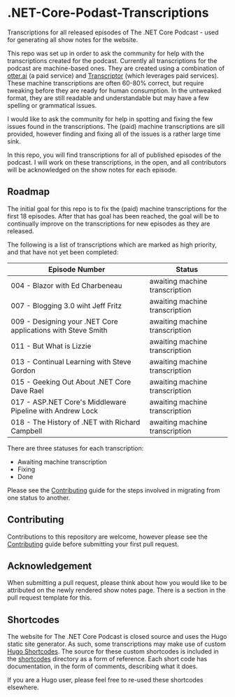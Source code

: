 # .NET-Core-Podast-Transcriptions

Transcriptions for all released episodes of The .NET Core Podcast - used for generating all show notes for the website.

This repo was set up in order to ask the community for help with the transcriptions created for the podcast. Currently all transcriptions for the podcast are machine-based ones. They are created using a combination of [otter.ai](https://otter.ai) (a paid service) and [Transcriptor](https://pypi.org/project/transcriptor/) (which leverages paid services). These machine transcriptions are often 60-80% correct, but require tweaking before they are ready for human consumption. In the untweaked format, they are still readable and understandable but may have a few spelling or grammatical issues.

I would like to ask the community for help in spotting and fixing the few issues found in the transcriptions. The (paid) machine transcriptions are sill provided, however finding and fixing all of the issues is a rather large time sink.

In this repo, you will find transcriptions for all of published episodes of the podcast. I will work on these transcriptions, in the open, and all contributors will be acknowledged on the show notes for each episode.

## Roadmap

The initial goal for this repo is to fix the (paid) machine transcriptions for the first 18 episodes. After that has goal has been reached, the goal will be to continually improve on the transcriptions for new episodes as they are released.

The following is a list of transcriptions which are marked as high priority, and that have not yet been completed:

| Episode Number | Status |
|---|---|
| 004 - Blazor with Ed Charbeneau | awaiting machine transcription |
| 007 - Blogging 3.0 wiht Jeff Fritz | awaiting machine transcription |
| 009 - Designing your .NET Core applications with Steve Smith | awaiting machine transcription |
| 011 - But What is Lizzie | awaiting machine transcription |
| 013 - Continual Learning with Steve Gordon | awaiting machine transcription |
| 015 - Geeking Out About .NET Core Dave Rael | awaiting machine transcription |
| 017 - ASP.NET Core's Middleware Pipeline with Andrew Lock | awaiting machine transcription |
| 018 - The History of .NET with Richard Campbell | awaiting machine transcription |

There are three statuses for each transcription:

- Awaiting machine transcription
- Fixing
- Done

Please see the [Contributing](./github/contributing) guide for the steps involved in migrating from one status to another.

## Contributing

Contributions to this repository are welcome, however please see the [Contributing](./github/contributing) guide before submitting your first pull request.

## Acknowledgement

When submitting a pull request, please think about how you would like to be attributed on the newly rendered show notes page. There is a section in the pull request template for this.

## Shortcodes

The website for The .NET Core Podcast is closed source and uses the Hugo static site generator. As such, some transcriptions may make use of custom [Hugo Shortcodes](https://gohugo.io/content-management/shortcodes/). The source for these custom shortcodes is included in the [shortcodes](/shortcodes) directory as a form of reference. Each short code has documentation, in the form of comments, describing what it does.

If you are a Hugo user, please feel free to re-used these shortcodes elsewhere.
